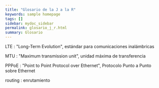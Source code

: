 ```yaml
---
title: "Glosario de la J a la R"
keywords: sample homepage
tags: []
sidebar: mydoc_sidebar
permalink: glosario_j_r.html
summary: Glosario
---
```


LTE 
: "Long-Term Evolution", estándar para comunicaciones inalámbricas

MTU
: "Maximum transmission unit", unidad máxima de transferencia

PPPoE
: "Point to Point Protocol over Ethernet", Protocolo Punto a Punto sobre Ethernet

routing
: enrutamiento